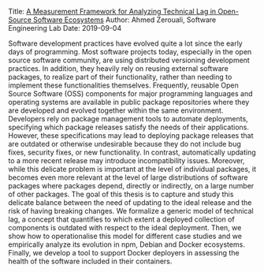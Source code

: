 Title: [A Measurement Framework for Analyzing Technical Lag in Open-Source Software Ecosystems](https://github.com/neglectos/PhD_Dissertation)
Author: Ahmed Zerouali, Software Engineering Lab
Date: 2019-09-04

Software development practices have evolved quite a lot since the early days of programming. Most software projects today, especially in the open source software community, are using distributed versioning development practices. In addition, they heavily rely on reusing external software packages, to realize part of their functionality, rather than needing to implement these functionalities themselves. Frequently, reusable Open Source Software (OSS) components for major programming languages and operating systems are available in public package repositories where they are developed and evolved together within the same environment. Developers rely on package management tools to automate deployments, specifying which package releases satisfy the needs of their applications. However, these specifications may lead to deploying package releases that are outdated or otherwise undesirable because they do not include bug fixes, security fixes, or new functionality. In contrast, automatically updating to a more recent release may introduce incompatibility issues. Moreover, while this delicate problem is important at the level of individual packages, it becomes even more relevant at the level of large distributions of software packages where packages depend, directly or indirectly, on a large number of other packages. The goal of this thesis is to capture and study this delicate balance between the need of updating to the ideal release and the risk of having breaking changes. We formalize a generic model of technical lag, a concept that quantifies to which extent a deployed collection of components is outdated with respect to the ideal deployment. Then, we show how to operationalise this model for different case studies and we empirically analyze its evolution in npm, Debian and Docker ecosystems. Finally, we develop a tool to support Docker deployers in assessing the health of the software included in their containers.
